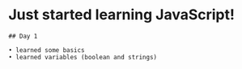 # Just started learning JavaScript!

    ## Day 1

    • learned some basics
    • learned variables (boolean and strings)
